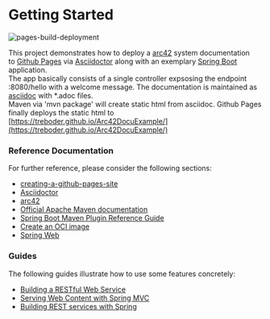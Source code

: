 # Getting Started

![pages-build-deployment](https://github.com/Treboder/Arc42DocuExample/actions/workflows/pages/pages-build-deployment/badge.svg)

This project demonstrates how to deploy a [arc42](https://arc42.org/) system documentation   
to [Github Pages](https://pages.github.com/)
via [Asciidoctor](https://asciidoctor.org/) 
along with an exemplary [Spring Boot](https://spring.io/guides/gs/spring-boot/) application.  
The app basically consists of a single controller expsosing the endpoint :8080/hello with a welcome message.
The documentation is maintained as [asciidoc](https://asciidoc.org/) with *.adoc files.  
Maven via 'mvn package' will create static html from asciidoc.
Github Pages finally deploys the static html to [https://treboder.github.io/Arc42DocuExample/](https://treboder.github.io/Arc42DocuExample/)

### Reference Documentation
For further reference, please consider the following sections:

* [creating-a-github-pages-site](https://docs.github.com/de/pages/getting-started-with-github-pages/creating-a-github-pages-site)
* [Asciidoctor](https://asciidoctor.org/)
* [arc42](https://arc42.org/) 
* [Official Apache Maven documentation](https://maven.apache.org/guides/index.html)
* [Spring Boot Maven Plugin Reference Guide](https://docs.spring.io/spring-boot/docs/3.0.2/maven-plugin/reference/html/)
* [Create an OCI image](https://docs.spring.io/spring-boot/docs/3.0.2/maven-plugin/reference/html/#build-image)
* [Spring Web](https://docs.spring.io/spring-boot/docs/3.0.2/reference/htmlsingle/#web)

### Guides
The following guides illustrate how to use some features concretely:

* [Building a RESTful Web Service](https://spring.io/guides/gs/rest-service/)
* [Serving Web Content with Spring MVC](https://spring.io/guides/gs/serving-web-content/)
* [Building REST services with Spring](https://spring.io/guides/tutorials/rest/)

